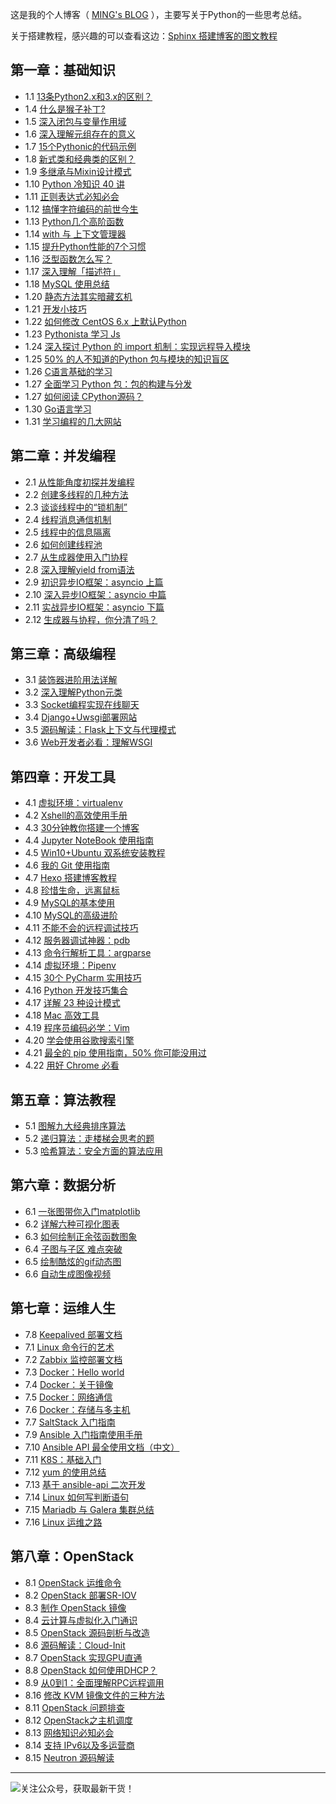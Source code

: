 
这是我的个人博客（ [MING's BLOG](http://python-online.cn/) ），主要写关于Python的一些思考总结。

关于搭建教程，感兴趣的可以查看这边：[Sphinx 搭建博客的图文教程](http://python-online.cn/zh_CN/latest/c04/c04_03.rst)
## 第一章：基础知识
- 1.1 [13条Python2.x和3.x的区别？](http://python-online.cn/zh_CN/latest/c01/c01_01.html)
- 1.4 [什么是猴子补丁?](http://python-online.cn/zh_CN/latest/c01/c01_04.html)
- 1.5 [深入闭包与变量作用域](http://python-online.cn/zh_CN/latest/c01/c01_05.html)
- 1.6 [深入理解元组存在的意义](http://python-online.cn/zh_CN/latest/c01/c01_06.html)
- 1.7 [15个Pythonic的代码示例](http://python-online.cn/zh_CN/latest/c01/c01_07.html)
- 1.8 [新式类和经典类的区别？](http://python-online.cn/zh_CN/latest/c01/c01_08.html)
- 1.9 [多继承与Mixin设计模式](http://python-online.cn/zh_CN/latest/c01/c01_09.html)
- 1.10 [Python 冷知识 40 讲](http://python-online.cn/zh_CN/latest/c01/c01_10.html)
- 1.11 [正则表达式必知必会](http://python-online.cn/zh_CN/latest/c01/c01_11.html)
- 1.12 [搞懂字符编码的前世今生](http://python-online.cn/zh_CN/latest/c01/c01_12.html)
- 1.13 [Python几个高阶函数](http://python-online.cn/zh_CN/latest/c01/c01_13.html)
- 1.14 [with 与 上下文管理器](http://python-online.cn/zh_CN/latest/c01/c01_14.html)
- 1.15 [提升Python性能的7个习惯](http://python-online.cn/zh_CN/latest/c01/c01_15.html)
- 1.16 [泛型函数怎么写？](http://python-online.cn/zh_CN/latest/c01/c01_16.html)
- 1.17 [深入理解「描述符」](http://python-online.cn/zh_CN/latest/c01/c01_17.html)
- 1.18 [MySQL 使用总结](http://python-online.cn/zh_CN/latest/c01/c01_18.html)
- 1.20 [静态方法其实暗藏玄机](http://python-online.cn/zh_CN/latest/c01/c01_20.html)
- 1.21 [开发小技巧](http://python-online.cn/zh_CN/latest/c01/c01_21.html)
- 1.22 [如何修改 CentOS 6.x 上默认Python](http://python-online.cn/zh_CN/latest/c01/c01_22.html)
- 1.23 [Pythonista 学习 Js](http://python-online.cn/zh_CN/latest/c01/c01_23.html)
- 1.24 [深入探讨 Python 的 import 机制：实现远程导入模块](http://python-online.cn/zh_CN/latest/c01/c01_24.html)
- 1.25 [50% 的人不知道的Python 包与模块的知识盲区](http://python-online.cn/zh_CN/latest/c01/c01_25.html)
- 1.26 [C语言基础的学习](http://python-online.cn/zh_CN/latest/c01/c01_26.html)
- 1.27 [全面学习 Python 包：包的构建与分发](http://python-online.cn/zh_CN/latest/c01/c01_27.html)
- 1.27 [如何阅读 CPython源码？](http://python-online.cn/zh_CN/latest/c01/c01_29.html)
- 1.30 [Go语言学习](http://python-online.cn/zh_CN/latest/c01/c01_30.html)
- 1.31 [学习编程的几大网站](http://python-online.cn/zh_CN/latest/c01/c01_31.html)

## 第二章：并发编程
- 2.1 [从性能角度初探并发编程](http://python-online.cn/zh_CN/latest/c02/c02_01.html)
- 2.2 [创建多线程的几种方法](http://python-online.cn/zh_CN/latest/c02/c02_02.html)
- 2.3 [谈谈线程中的“锁机制”](http://python-online.cn/zh_CN/latest/c02/c02_03.html)
- 2.4 [线程消息通信机制](http://python-online.cn/zh_CN/latest/c02/c02_04.html)
- 2.5 [线程中的信息隔离](http://python-online.cn/zh_CN/latest/c02/c02_05.html)
- 2.6 [如何创建线程池](http://python-online.cn/zh_CN/latest/c02/c02_06.html)
- 2.7 [从生成器使用入门协程](http://python-online.cn/zh_CN/latest/c02/c02_07.html)
- 2.8 [深入理解yield from语法](http://python-online.cn/zh_CN/latest/c02/c02_08.html)
- 2.9 [初识异步IO框架：asyncio 上篇](http://python-online.cn/zh_CN/latest/c02/c02_09.html)
- 2.10 [深入异步IO框架：asyncio 中篇](http://python-online.cn/zh_CN/latest/c02/c02_10.html)
- 2.11 [实战异步IO框架：asyncio 下篇](http://python-online.cn/zh_CN/latest/c02/c02_11.html)
- 2.12 [生成器与协程，你分清了吗？](http://python-online.cn/zh_CN/latest/c02/c02_12.html)

## 第三章：高级编程
- 3.1 [装饰器进阶用法详解](http://python-online.cn/zh_CN/latest/c03/c03_01.html)
- 3.2 [深入理解Python元类](http://python-online.cn/zh_CN/latest/c03/c03_02.html)
- 3.3 [Socket编程实现在线聊天](http://python-online.cn/zh_CN/latest/c03/c03_03.html)
- 3.4 [Django+Uwsgi部署网站](http://python-online.cn/zh_CN/latest/c03/c03_04.html)
- 3.5 [源码解读：Flask上下文与代理模式](http://python-online.cn/zh_CN/latest/c03/c03_05.html)
- 3.6 [Web开发者必看：理解WSGI](http://python-online.cn/zh_CN/latest/c03/c03_06.html)

## 第四章：开发工具
- 4.1 [虚拟环境：virtualenv](http://python-online.cn/zh_CN/latest/c04/c04_01.html)
- 4.2 [Xshell的高效使用手册](http://python-online.cn/zh_CN/latest/c04/c04_02.html)
- 4.3 [30分钟教你搭建一个博客](http://python-online.cn/zh_CN/latest/c04/c04_03.html)
- 4.4 [Jupyter NoteBook 使用指南](http://python-online.cn/zh_CN/latest/c04/c04_04.html)
- 4.5 [Win10+Ubuntu 双系统安装教程](http://python-online.cn/zh_CN/latest/c04/c04_05.html)
- 4.6 [我的 Git 使用指南](http://python-online.cn/zh_CN/latest/c04/c04_06.html)
- 4.7 [Hexo 搭建博客教程](http://python-online.cn/zh_CN/latest/c04/c04_07.html)
- 4.8 [珍惜生命，远离鼠标](http://python-online.cn/zh_CN/latest/c04/c04_08.html)
- 4.9 [MySQL的基本使用](http://python-online.cn/zh_CN/latest/c04/c04_09.html)
- 4.10 [MySQL的高级进阶](http://python-online.cn/zh_CN/latest/c04/c04_10.html)
- 4.11 [不能不会的远程调试技巧](http://python-online.cn/zh_CN/latest/c04/c04_11.html)
- 4.12 [服务器调试神器：pdb](http://python-online.cn/zh_CN/latest/c04/c04_12.html)
- 4.13 [命令行解析工具：argparse](http://python-online.cn/zh_CN/latest/c04/c04_13.html)
- 4.14 [虚拟环境：Pipenv](http://python-online.cn/zh_CN/latest/c04/c04_14.html)
- 4.15 [30个 PyCharm 实用技巧](http://python-online.cn/zh_CN/latest/c04/c04_15.html)
- 4.16 [Python 开发技巧集合](http://python-online.cn/zh_CN/latest/c04/c04_16.html)
- 4.17 [详解 23 种设计模式](http://python-online.cn/zh_CN/latest/c04/c04_17.html)
- 4.18 [Mac 高效工具](http://python-online.cn/zh_CN/latest/c04/c04_18.html)
- 4.19 [程序员编码必学：Vim](http://python-online.cn/zh_CN/latest/c04/c04_19.html)
- 4.20 [学会使用谷歌搜索引擎](http://python-online.cn/zh_CN/latest/c04/c04_20.html)
- 4.21 [最全的 pip 使用指南，50% 你可能没用过](http://python-online.cn/zh_CN/latest/c04/c04_21.html)
- 4.22 [用好 Chrome 必看](http://python-online.cn/zh_CN/latest/c04/c04_22.html)

## 第五章：算法教程
- 5.1 [图解九大经典排序算法](http://python-online.cn/zh_CN/latest/c05/c05_01.html)
- 5.2 [递归算法：走楼梯会思考的题](http://python-online.cn/zh_CN/latest/c05/c05_02.html)
- 5.3 [哈希算法：安全方面的算法应用](http://python-online.cn/zh_CN/latest/c05/c05_03.html)

## 第六章：数据分析
- 6.1 [一张图带你入门matplotlib](http://python-online.cn/zh_CN/latest/c06/c06_01.html)
- 6.2 [详解六种可视化图表](http://python-online.cn/zh_CN/latest/c06/c06_02.html)
- 6.3 [如何绘制正余弦函数图象](http://python-online.cn/zh_CN/latest/c06/c06_03.html)
- 6.4 [子图与子区 难点突破](http://python-online.cn/zh_CN/latest/c06/c06_04.html)
- 6.5 [绘制酷炫的gif动态图](http://python-online.cn/zh_CN/latest/c06/c06_05.html)
- 6.6 [自动生成图像视频](http://python-online.cn/zh_CN/latest/c06/c06_06.html)

## 第七章：运维人生
- 7.8 [Keepalived 部署文档](http://python-online.cn/zh_CN/latest/c07/C07_08.html)
- 7.1 [Linux 命令行的艺术](http://python-online.cn/zh_CN/latest/c07/c07_01.html)
- 7.2 [Zabbix 监控部署文档](http://python-online.cn/zh_CN/latest/c07/c07_02.html)
- 7.3 [Docker：Hello world](http://python-online.cn/zh_CN/latest/c07/c07_03.html)
- 7.4 [Docker：关于镜像](http://python-online.cn/zh_CN/latest/c07/c07_04.html)
- 7.5 [Docker：网络通信](http://python-online.cn/zh_CN/latest/c07/c07_05.html)
- 7.6 [Docker：存储与多主机](http://python-online.cn/zh_CN/latest/c07/c07_06.html)
- 7.7 [SaltStack 入门指南](http://python-online.cn/zh_CN/latest/c07/c07_07.html)
- 7.9 [Ansible 入门指南使用手册](http://python-online.cn/zh_CN/latest/c07/c07_09.html)
- 7.10 [Ansible API 最全使用文档（中文）](http://python-online.cn/zh_CN/latest/c07/c07_10.html)
- 7.11 [K8S：基础入门](http://python-online.cn/zh_CN/latest/c07/c07_11.html)
- 7.12 [yum 的使用总结](http://python-online.cn/zh_CN/latest/c07/c07_12.html)
- 7.13 [基于 ansible-api 二次开发](http://python-online.cn/zh_CN/latest/c07/c07_13.html)
- 7.14 [Linux 如何写判断语句](http://python-online.cn/zh_CN/latest/c07/c07_14.html)
- 7.15 [Mariadb 与 Galera 集群总结](http://python-online.cn/zh_CN/latest/c07/c07_15.html)
- 7.16 [Linux 运维之路](http://python-online.cn/zh_CN/latest/c07/c07_16.html)

## 第八章：OpenStack
- 8.1 [OpenStack 运维命令](http://python-online.cn/zh_CN/latest/c08/c08_01.html)
- 8.2 [OpenStack 部署SR-IOV](http://python-online.cn/zh_CN/latest/c08/c08_02.html)
- 8.3 [制作 OpenStack 镜像](http://python-online.cn/zh_CN/latest/c08/c08_03.html)
- 8.4 [云计算与虚拟化入门通识](http://python-online.cn/zh_CN/latest/c08/c08_04.html)
- 8.5 [OpenStack 源码剖析与改造](http://python-online.cn/zh_CN/latest/c08/c08_05.html)
- 8.6 [源码解读：Cloud-Init](http://python-online.cn/zh_CN/latest/c08/c08_06.html)
- 8.7 [OpenStack 实现GPU直通](http://python-online.cn/zh_CN/latest/c08/c08_07.html)
- 8.8 [OpenStack 如何使用DHCP？](http://python-online.cn/zh_CN/latest/c08/c08_08.html)
- 8.9 [从0到1：全面理解RPC远程调用](http://python-online.cn/zh_CN/latest/c08/c08_09.html)
- 8.16 [修改 KVM 镜像文件的三种方法](http://python-online.cn/zh_CN/latest/c08/c08_10.html)
- 8.11 [OpenStack 问题排查](http://python-online.cn/zh_CN/latest/c08/c08_11.html)
- 8.12 [OpenStack之主机调度](http://python-online.cn/zh_CN/latest/c08/c08_12.html)
- 8.13 [网络知识必知必会](http://python-online.cn/zh_CN/latest/c08/c08_13.html)
- 8.14 [支持 IPv6以及多运营商](http://python-online.cn/zh_CN/latest/c08/c08_14.html)
- 8.15 [Neutron 源码解读](http://python-online.cn/zh_CN/latest/c08/c08_15.html)


---
![关注公众号，获取最新干货！](http://image.python-online.cn/20191117155836.png)

